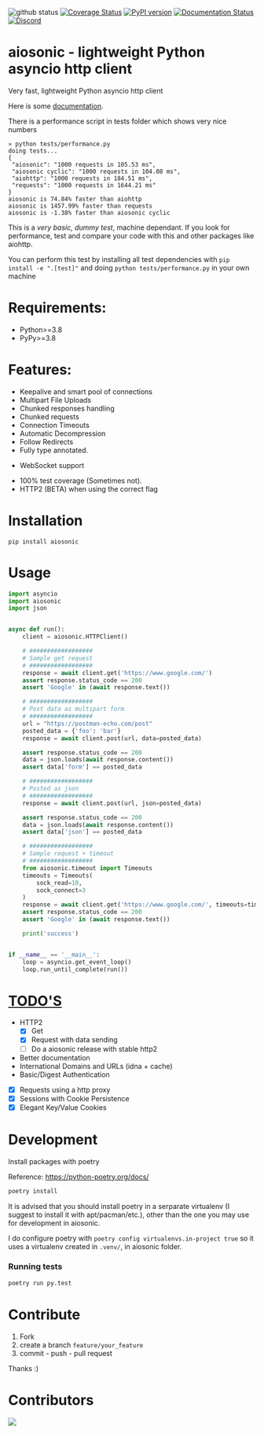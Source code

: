 
![github status](https://github.com/sonic182/aiosonic/actions/workflows/python.yml/badge.svg)
[![Coverage Status](https://coveralls.io/repos/github/sonic182/aiosonic/badge.svg?branch=master)](https://coveralls.io/github/sonic182/aiosonic?branch=master)
[![PyPI version](https://badge.fury.io/py/aiosonic.svg)](https://badge.fury.io/py/aiosonic)
[![Documentation Status](https://readthedocs.org/projects/aiosonic/badge/?version=latest)](https://aiosonic.readthedocs.io/en/latest/?badge=latest)
[![Discord](https://img.shields.io/discord/898929656969965648)](https://discord.gg/e7tBnYSRjj)

# aiosonic - lightweight Python asyncio http client


Very fast, lightweight Python asyncio http client

Here is some [documentation](https://aiosonic.readthedocs.io/en/latest/).

There is a performance script in tests folder which shows very nice numbers

```
» python tests/performance.py
doing tests...
{
 "aiosonic": "1000 requests in 105.53 ms",
 "aiosonic cyclic": "1000 requests in 104.08 ms",
 "aiohttp": "1000 requests in 184.51 ms",
 "requests": "1000 requests in 1644.21 ms"
}
aiosonic is 74.84% faster than aiohttp
aiosonic is 1457.99% faster than requests
aiosonic is -1.38% faster than aiosonic cyclic
```

This is a *very basic, dummy test*, machine dependant. If you look for performance, test and compare your code with this and other packages like aiohttp.

You can perform this test by installing all test dependencies with `pip install -e ".[test]"` and doing `python tests/performance.py` in your own machine

# Requirements:

* Python>=3.8
* PyPy>=3.8


# Features:

* Keepalive and smart pool of connections
* Multipart File Uploads
* Chunked responses handling
* Chunked requests
* Connection Timeouts
* Automatic Decompression
* Follow Redirects
* Fully type annotated.
- WebSocket support
* 100% test coverage (Sometimes not).
* HTTP2 (BETA) when using the correct flag

# Installation

`pip install aiosonic`

# Usage

```python
import asyncio
import aiosonic
import json


async def run():
    client = aiosonic.HTTPClient()

    # ##################
    # Sample get request
    # ##################
    response = await client.get('https://www.google.com/')
    assert response.status_code == 200
    assert 'Google' in (await response.text())

    # ##################
    # Post data as multipart form
    # ##################
    url = "https://postman-echo.com/post"
    posted_data = {'foo': 'bar'}
    response = await client.post(url, data=posted_data)

    assert response.status_code == 200
    data = json.loads(await response.content())
    assert data['form'] == posted_data

    # ##################
    # Posted as json
    # ##################
    response = await client.post(url, json=posted_data)

    assert response.status_code == 200
    data = json.loads(await response.content())
    assert data['json'] == posted_data

    # ##################
    # Sample request + timeout
    # ##################
    from aiosonic.timeout import Timeouts
    timeouts = Timeouts(
        sock_read=10,
        sock_connect=3
    )
    response = await client.get('https://www.google.com/', timeouts=timeouts)
    assert response.status_code == 200
    assert 'Google' in (await response.text())

    print('success')


if __name__ == '__main__':
    loop = asyncio.get_event_loop()
    loop.run_until_complete(run())
```

# [TODO'S](https://github.com/sonic182/aiosonic/projects/1)

* HTTP2
  * [x] Get
  * [x] Request with data sending
  * [ ] Do a aiosonic release with stable http2
* Better documentation
* International Domains and URLs (idna + cache)
* Basic/Digest Authentication
* [x] Requests using a http proxy
* [x] Sessions with Cookie Persistence
* [x] Elegant Key/Value Cookies

# Development

Install packages with poetry

Reference: https://python-poetry.org/docs/

```bash
poetry install
```

It is advised that you should install poetry in a serparate virtualenv (I suggest to install it with apt/pacman/etc.), other than the one you may use for development in aiosonic.

I do configure poetry with `poetry config virtualenvs.in-project true` so it uses a virtualenv created in `.venv/`, in aiosonic folder.

### Running tests

```bash
poetry run py.test
```

# Contribute

1. Fork
2. create a branch `feature/your_feature`
3. commit - push - pull request

Thanks :)

# Contributors

<a href="https://github.com/sonic182/aiosonic/graphs/contributors">
 <img src="https://contributors-img.web.app/image?repo=sonic182/aiosonic" />
</a>
